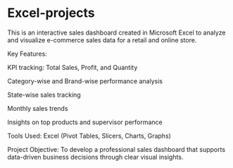 # Excel-projects
This is an interactive sales dashboard created in Microsoft Excel to analyze and visualize e-commerce sales data for a retail and online store.

Key Features:

KPI tracking: Total Sales, Profit, and Quantity

Category-wise and Brand-wise performance analysis

State-wise sales tracking

Monthly sales trends

Insights on top products and supervisor performance

Tools Used: Excel (Pivot Tables, Slicers, Charts, Graphs)

Project Objective:
To develop a professional sales dashboard that supports data-driven business decisions through clear visual insights.
